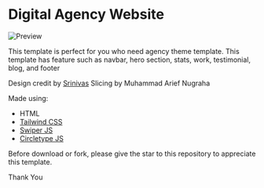 # Digital Agency Website
![Preview](https://images4.imagebam.com/06/05/ab/MECDGFY_o.png)

This template is perfect for you who need agency theme template. This template has feature such as navbar, hero section, stats, work, testimonial, blog, and footer

Design credit by [Srinivas](./preview.png)
Slicing by Muhammad Arief Nugraha


Made using:
- HTML
- [Tailwind CSS](https://tailwindcss.com/)
- [Swiper JS](https://swiperjs.com/)
- [Circletype JS](https://github.com/peterhry/circletype)

Before download or fork, please give the star to this repository to appreciate this template. 

Thank You
